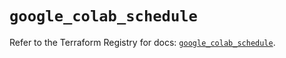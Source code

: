 # `google_colab_schedule`

Refer to the Terraform Registry for docs: [`google_colab_schedule`](https://registry.terraform.io/providers/hashicorp/google-beta/6.21.0/docs/resources/google_colab_schedule).
